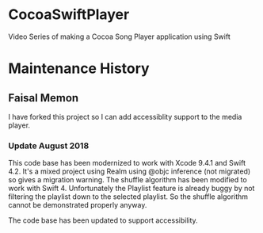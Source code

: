 # CocoaSwiftPlayer
Video Series of making a Cocoa Song Player application using Swift

# Maintenance History

## Faisal Memon

I have forked this project so I can add accessiblity support to the media player.

### Update August 2018
This code base has been modernized to work with Xcode 9.4.1 and Swift 4.2.
It's a mixed project using Realm using @objc inference (not migrated) so gives a migration warning.
The shuffle algorithm has been modified to work with Swift 4.  Unfortunately the Playlist feature is already buggy by not filtering the playlist down to the selected playlist.  So the shuffle algorithm cannot be demonstrated properly anyway.

The code base has been updated to support accessibility.
